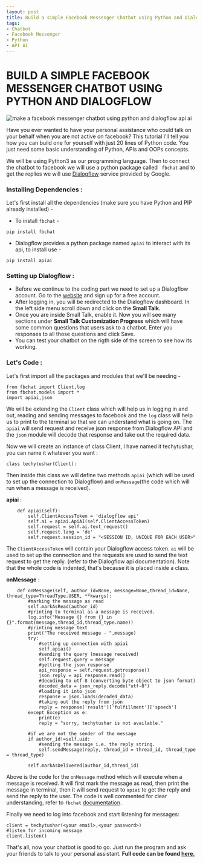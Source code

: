 ```yaml
---
layout: post
title: Build a simple Facebook Messenger Chatbot using Python and Dialogflow 
tags:
- Chatbot
- Facebook Messenger
- Python
- API AI
---
```


# BUILD A SIMPLE FACEBOOK MESSENGER CHATBOT USING PYTHON AND DIALOGFLOW

<img src="{{site.baseurl}}/static/blog_images/chatbot.jpeg" class="img-responsive" alt="make a facebook messenger chatbot using python and dialogflow api ai">

Have you ever wanted to have your personal assistance who could talk on your behalf when you are not active on facebook? This tutorial I'll tell you how you can build one for yourself with just 20 lines of Python code. You just need some basic understanding of Python, APIs and OOPs concepts. 

We will be using Python3 as our programming language. Then to connect the chatbot to facebook we will use a python package called ` fbchat` and to get the replies we will use <a href="https://console.dialogflow.com/api-client/" target="_blank">Dialogflow</a> service provided by Google.

### Installing Dependencies :
Let's first install all the dependencies (make sure you have Python and PIP already installed) -

 - To install `fbchat` - 
```
pip install fbchat
```
- Dialogflow provides a python package named `apiai` to interact with its api, to install use - 
```
pip install apiai
``` 

### Setting up Dialogflow :
- Before we continue to the coding part we need to set up a Dialogflow account. Go to the <a href="https://console.dialogflow.com/api-client/" target="_blank">website</a> and sign up for a free account.
- After logging in, you will be redirected to the Dialogflow dashboard. In the left side menu scroll down and click on the **Small Talk**.
- Once you are inside Small Talk, enable it. Now you will see many sections under **Small Talk Customization Progress** which will have some common questions that users ask to a chatbot. Enter you responses to all those questions and click Save.
- You can test your chatbot on the rigth side of the screen to see how its working.

### Let's Code :
Let's first import all the packages and modules that we'll be needing - 
```
from fbchat import Client,log
from fbchat.models import *
import apiai,json
```
We will be extending the `Client` class which will help us in logging in and out, reading and sending messages to facebook and the `log` class will help us to print to the terminal so that we can understand what is going on.
The `apiai` will send request and receive json response from Dialogflow API and the `json` module will decode that response and take out the  required data.

Now we will create an instance of class Client, I have named it techytushar, you can name it whatever you want :
```
class techytushar(Client):
```

Then inside this class we will define two methods `apiai` (which will be used to set up the connection to Dialogflow) and `onMessage`(the code which will run when a message is received).

**apiai** :
```
    def apiai(self):
        self.ClientAccessToken = 'dialogflow api'
        self.ai = apiai.ApiAI(self.ClientAccessToken)
        self.request = self.ai.text_request()
        self.request.lang = 'de'
        self.request.session_id = "<SESSION ID, UNIQUE FOR EACH USER>"
```
The `ClientAccessToken` will contain your Dialogflow access token. `ai` will be used to set up the connection and the requests are used to send the text request to get the reply. (refer to the Dialogflow api documentation). Note that the whole code is indented, that's because it is placed inside a class.

**onMessage** :
```
    def onMessage(self, author_id=None, message=None,thread_id=None, thread_type=ThreadType.USER, **kwargs):
        #marking the message as read
        self.markAsRead(author_id)
        #printing to terminal as a message is received.
        log.info("Message {} from {} in {}".format(message,thread_id,thread_type.name))
        #printing message text
        print("The received message - ",message)
        try:
            #setting up connection with apiai
            self.apiai()
            #sending the query (message received)
            self.request.query = message
            #getting the json response
            api_response = self.request.getresponse()
            json_reply = api_response.read()
            #decoding to utf-8 (converting byte object to json format)
            decoded_data = json_reply.decode("utf-8")
            #loading it into json
            response = json.loads(decoded_data)
            #taking out the reply from json
            reply = response['result']['fulfillment']['speech']
        except Exception as e:
            print(e)
            reply = "sorry, techytushar is not available."

        #if we are not the sender of the message
        if author_id!=self.uid:
            #sending the message i.e. the reply string.
            self.sendMessage(reply, thread_id = thread_id, thread_type = thread_type)

        self.markAsDelivered(author_id,thread_id)
```
Above is the code for the `onMessage` method which will execute when a message is received. It will first mark the message as read, then print the message in terminal, then it will send request to `apiai` to get the reply and send the reply to the user. The code is well commented for clear understanding, refer to `fbchat` <a href="https://fbchat.readthedocs.io/en/master/intro.html" target="_blank">documentation</a>.

Finally we need to log into facebook and start listening for messages:
```
client = techytushar(<your email>,<your password>)
#listen for incoming message
client.listen()
```


That's all, now your chatbot is good to go. Just run the program and ask your friends to talk to your personal assistant. 
<b>Full code can be found <a href="https://github.com/techytushar/fb_messenger_chatbot" target="_blank">here.</a></b>

